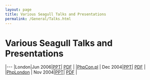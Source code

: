 ```yaml
---
layout: page
title: Various Seagull Talks and Presentations
permalink: /General/Talks.html
---
```


<!-- Name: General/Talks -->
<!-- Version: 6 -->
<!-- Last-Modified: 2006/12/31 01:21:43 -->
<!-- Author: demian -->
<!-- Status: Updated -->

# Various Seagull Talks and Presentations

|---
|London|Jun 2006|[PPT][1]| [PDF][2] |
|[PhpCon.pl][3] | Dec 2004|[PPT][4]| [PDF][5] |
|[PhpLondon][6] | Nov 2004|[PPT][7]| [PDF][8] |

[1]:	/files/talks/WorkingWithTheSeagullFramework.ppt
[2]:	/files/WorkingWithTheSeagullFramework.pdf
[3]:	http://phpcon.pl
[4]:	/files/talks/SeagullOverview-Posnan.zip
[5]:	/files/SeagullOverview-Posnan.pdf
[6]:	http://www.phplondon.org/wiki/MeetingDemos
[7]:	/files/talks/SeagullPresentation.zip
[8]:	/files/SeagullPresentation.pdf